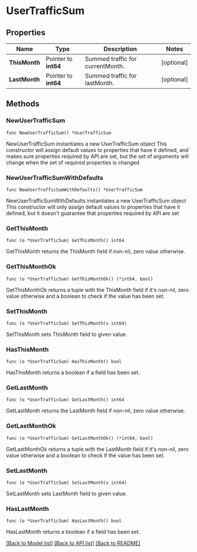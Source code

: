 # UserTrafficSum

## Properties

Name | Type | Description | Notes
------------ | ------------- | ------------- | -------------
**ThisMonth** | Pointer to **int64** | Summed traffic for currentMonth. | [optional] 
**LastMonth** | Pointer to **int64** | Summed traffic for lastMonth. | [optional] 

## Methods

### NewUserTrafficSum

`func NewUserTrafficSum() *UserTrafficSum`

NewUserTrafficSum instantiates a new UserTrafficSum object
This constructor will assign default values to properties that have it defined,
and makes sure properties required by API are set, but the set of arguments
will change when the set of required properties is changed

### NewUserTrafficSumWithDefaults

`func NewUserTrafficSumWithDefaults() *UserTrafficSum`

NewUserTrafficSumWithDefaults instantiates a new UserTrafficSum object
This constructor will only assign default values to properties that have it defined,
but it doesn't guarantee that properties required by API are set

### GetThisMonth

`func (o *UserTrafficSum) GetThisMonth() int64`

GetThisMonth returns the ThisMonth field if non-nil, zero value otherwise.

### GetThisMonthOk

`func (o *UserTrafficSum) GetThisMonthOk() (*int64, bool)`

GetThisMonthOk returns a tuple with the ThisMonth field if it's non-nil, zero value otherwise
and a boolean to check if the value has been set.

### SetThisMonth

`func (o *UserTrafficSum) SetThisMonth(v int64)`

SetThisMonth sets ThisMonth field to given value.

### HasThisMonth

`func (o *UserTrafficSum) HasThisMonth() bool`

HasThisMonth returns a boolean if a field has been set.

### GetLastMonth

`func (o *UserTrafficSum) GetLastMonth() int64`

GetLastMonth returns the LastMonth field if non-nil, zero value otherwise.

### GetLastMonthOk

`func (o *UserTrafficSum) GetLastMonthOk() (*int64, bool)`

GetLastMonthOk returns a tuple with the LastMonth field if it's non-nil, zero value otherwise
and a boolean to check if the value has been set.

### SetLastMonth

`func (o *UserTrafficSum) SetLastMonth(v int64)`

SetLastMonth sets LastMonth field to given value.

### HasLastMonth

`func (o *UserTrafficSum) HasLastMonth() bool`

HasLastMonth returns a boolean if a field has been set.


[[Back to Model list]](../README.md#documentation-for-models) [[Back to API list]](../README.md#documentation-for-api-endpoints) [[Back to README]](../README.md)


